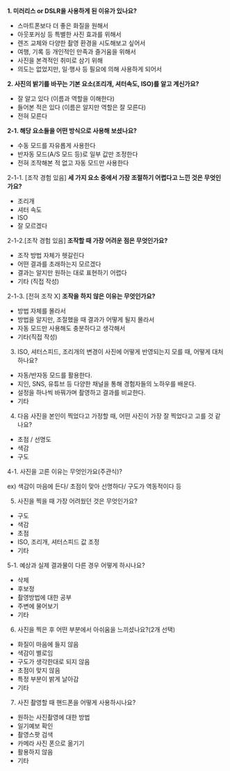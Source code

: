 **1. 미러리스 or DSLR을 사용하게 된 이유가 있나요?**

- 스마트폰보다 더 좋은 화질을 원해서
- 아웃포커싱 등 특별한 사진 효과를 위해서
- 렌즈 교체와 다양한 촬영 환경을 시도해보고 싶어서
- 여행, 기록 등 개인적인 만족과 즐거움을 위해서
- 사진을 본격적인 취미로 삼기 위해
- 의도는 없었지만, 일·행사 등 필요에 의해 사용하게 되어서

**2. 사진의 밝기를 바꾸는 기본 요소(조리개, 셔터속도, ISO)를 알고 계신가요?**

- 잘 알고 있다 (이름과 역할을 이해한다)
- 들어본 적은 있다 (이름은 알지만 역할은 잘 모른다)
- 전혀 모른다

**2-1. 해당 요소들을 어떤 방식으로 사용해 보셨나요?**

- 수동 모드를 자유롭게 사용한다
- 반자동 모드(A/S 모드 등)로 일부 값만 조정한다
- 전혀 조작해본 적 없고 자동 모드만 사용한다

2-1-1. [조작 경험 있음] **세 가지 요소 중에서 가장 조절하기 어렵다고 느낀 것은 무엇인가요?**

- 조리개
- 셔터 속도
- ISO
- 잘 모르겠다

2-1-2.[조작 경험 있음] **조작할 때 가장 어려운 점은 무엇인가요?**

- 조작 방법 자체가 헷갈린다
- 어떤 결과를 초래하는지 모르겠다
- 결과는 알지만 원하는 대로 표현하기 어렵다
- 기타 (직접 작성)

2-1-3. [전혀 조작 X] **조작을 하지 않은 이유는 무엇인가요?**

- 방법 자체를 몰라서
- 방법을 알지만, 조절했을 때 결과가 어떻게 될지 몰라서
- 자동 모드만 사용해도 충분하다고 생각해서
- 기타(직접 작성)

3. ISO, 셔터스피드, 조리개의 변경이 사진에 어떻게 반영되는지 모를 때, 어떻게 대처하나요?

- 자동/반자동 모드를 활용한다.
- 지인, SNS, 유튜브 등 다양한 채널을 통해 경험자들의 노하우를 배운다.
- 설정을 하나씩 바꿔가며 촬영하고 결과를 비교한다.
- 기타

4. 다음 사진을 본인이 찍었다고 가정할 때, 어떤 사진이 가장 잘 찍었다고 고를 것 같나요?

- 초점 / 선명도
- 색감
- 구도

4-1. 사진을 고른 이유는 무엇인가요(주관식)?

ex) 색감이 마음에 든다/ 초점이 맞아 선명하다/ 구도가 역동적이다 등

5. 사진을 찍을 때 가장 어려웠던 것은 무엇인가요?

- 구도
- 색감
- 초점
- ISO, 조리개, 셔터스피드 값 조정
- 기타

5-1. 예상과 실제 결과물이 다른 경우 어떻게 하시나요?

- 삭제
- 후보정
- 촬영방법에 대한 공부
- 주변에 물어보기
- 기타

6. 사진을 찍은 후 어떤 부분에서 아쉬움을 느끼셨나요?(2개 선택)

- 화질이 마음에 들지 않음
- 색감이 별로임
- 구도가 생각한대로 되지 않음
- 초점이 맞지 않음
- 특정 부분이 밝게 날아감
- 기타

7. 사진 촬영할 때 핸드폰을 어떻게 사용하시나요?

- 원하는 사진촬영에 대한 방법
- 일기예보 확인
- 촬영스팟 검색
- 카메라 사진 폰으로 옮기기
- 활용하지 않음
- 기타
